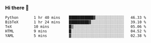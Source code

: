 ### Hi there 👋

<!--START_SECTION:waka-->

```txt
Python       1 hr 40 mins    ███████████▓░░░░░░░░░░░░░   46.33 %
BibTeX       1 hr 24 mins    █████████▓░░░░░░░░░░░░░░░   39.10 %
TeX          10 mins         █▒░░░░░░░░░░░░░░░░░░░░░░░   05.06 %
HTML         9 mins          █░░░░░░░░░░░░░░░░░░░░░░░░   04.52 %
YAML         5 mins          ▓░░░░░░░░░░░░░░░░░░░░░░░░   02.38 %
```

<!--END_SECTION:waka-->
